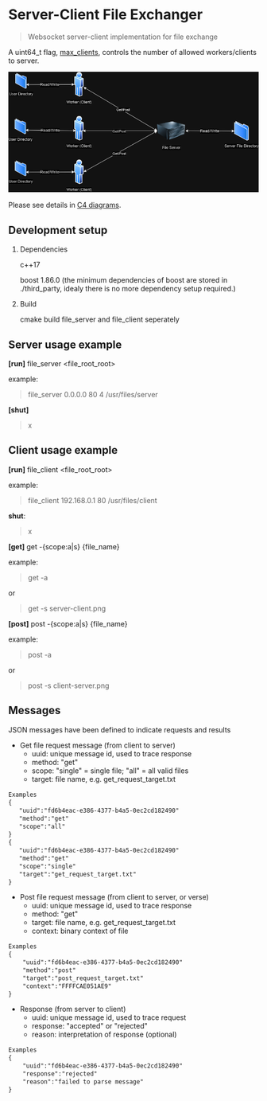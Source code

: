 # Server-Client File Exchanger 
> Websocket server-client implementation for file exchange 

A uint64_t flag, [max_clients](https://github.com/webbercyt/file_service/blob/master/utils/resource.h), controls the number of allowed workers/clients to server.

![](infrastructure.png)

Please see details in [C4 diagrams](https://github.com/webbercyt/file_service/blob/master/diagrams.pdf).


## Development setup

1. Dependencies

   c++17

   boost 1.86.0 (the minimum dependencies of boost are stored in ./third_party, idealy there is no more dependency setup required.)

3. Build

   cmake build file_server and file_client seperately


## Server usage example

**[run]** file_server <host> <port> <threads> <file_root_root>

example: 
> file_server 0.0.0.0 80 4 /usr/files/server


**[shut]**
>x


## Client usage example

**[run]** file_client <host> <port> <file_root_root>

example: 
> file_client 192.168.0.1 80 /usr/files/client


**shut**: 
>x


**[get]** get -{scope:a|s} {file_name}

example: 
>get -a

or
>get -s server-client.png



**[post]** post -{scope:a|s} {file_name}

example:
>post -a

or
>post -s client-server.png


## Messages

JSON messages have been defined to indicate requests and results

* Get file request message (from client to server)
   * uuid: unique message id, used to trace response
   * method: "get"
   * scope: "single" = single file; "all" = all valid files
   * target: file name, e.g. get_request_target.txt
 ```
Examples
{
	"uuid":"fd6b4eac-e386-4377-b4a5-0ec2cd182490"
	"method":"get"
	"scope":"all"
}
{
	"uuid":"fd6b4eac-e386-4377-b4a5-0ec2cd182490"
	"method":"get"
	"scope":"single"
	"target":"get_request_target.txt"
}
```


* Post file request message (from client to server, or verse)
   * uuid: unique message id, used to trace response
   * method: "get"
   * target: file name, e.g. get_request_target.txt
   * context: binary context of file
```
Examples
{
	"uuid":"fd6b4eac-e386-4377-b4a5-0ec2cd182490"
	"method":"post"
	"target":"post_request_target.txt"
	"context":"FFFFCAE051AE9"
}
```


* Response (from server to client)
   * uuid: unique message id, used to trace request
   * response: "accepted" or "rejected"
   * reason: interpretation of response (optional) 
```
Examples
{
	"uuid":"fd6b4eac-e386-4377-b4a5-0ec2cd182490"
	"response":"rejected"
	"reason":"failed to parse message"
}
```
